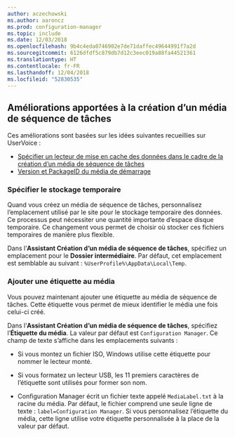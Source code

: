 ```yaml
---
author: aczechowski
ms.author: aaroncz
ms.prod: configuration-manager
ms.topic: include
ms.date: 12/03/2018
ms.openlocfilehash: 9b4c4eda0746902e7de71daffec49644991f7a2d
ms.sourcegitcommit: 6126dfdf5c879db7d12c3eec019a88fa44521361
ms.translationtype: HT
ms.contentlocale: fr-FR
ms.lasthandoff: 12/04/2018
ms.locfileid: "52830535"
---
```

## <a name="bkmk_tsmedia"></a> Améliorations apportées à la création d’un média de séquence de tâches 
<!--1359388-->

Ces améliorations sont basées sur les idées suivantes recueillies sur UserVoice :  
- [Spécifier un lecteur de mise en cache des données dans le cadre de la création d’un média de séquence de tâches](https://configurationmanager.uservoice.com/forums/300492-ideas/suggestions/34061488-specify-drive-to-cache-data-for-creating-task-sequ)  
- [Version et PackageID du média de démarrage](https://configurationmanager.uservoice.com/forums/300492-ideas/suggestions/32117215-bootmedia-version-and-packageid)  


### <a name="specify-temporary-storage"></a>Spécifier le stockage temporaire

Quand vous créez un média de séquence de tâches, personnalisez l’emplacement utilisé par le site pour le stockage temporaire des données. Ce processus peut nécessiter une quantité importante d’espace disque temporaire. Ce changement vous permet de choisir où stocker ces fichiers temporaires de manière plus flexible. 

Dans l’**Assistant Création d’un média de séquence de tâches**, spécifiez un emplacement pour le **Dossier intermédiaire**. Par défaut, cet emplacement est semblable au suivant : `%UserProfile%\AppData\Local\Temp`.


### <a name="add-a-label-to-the-media"></a>Ajouter une étiquette au média

Vous pouvez maintenant ajouter une étiquette au média de séquence de tâches. Cette étiquette vous permet de mieux identifier le média une fois celui-ci créé.

Dans l’**Assistant Création d’un média de séquence de tâches**, spécifiez l’**Étiquette du média**. La valeur par défaut est `Configuration Manager`. Ce champ de texte s’affiche dans les emplacements suivants :  

- Si vous montez un fichier ISO, Windows utilise cette étiquette pour nommer le lecteur monté.  

- Si vous formatez un lecteur USB, les 11 premiers caractères de l’étiquette sont utilisés pour former son nom.  

- Configuration Manager écrit un fichier texte appelé `MediaLabel.txt` à la racine du média. Par défaut, le fichier comprend une seule ligne de texte : `label=Configuration Manager`. Si vous personnalisez l’étiquette du média, cette ligne utilise votre étiquette personnalisée à la place de la valeur par défaut.  


